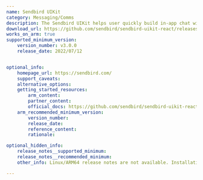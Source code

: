 ```yaml
---
name: Sendbird UIKit
category: Messaging/Comms
description: The Sendbird UIKit helps user quickly build in-app chat with customizable, pre-built UI components.
download_url: https://github.com/sendbird/sendbird-uikit-react/releases
works_on_arm: true
supported_minimum_version:
    version_number: v3.0.0
    release_date: 2022/07/12


optional_info:
    homepage_url: https://sendbird.com/
    support_caveats:
    alternative_options:
    getting_started_resources:
        arm_content:
        partner_content:
        official_docs: https://github.com/sendbird/sendbird-uikit-react?tab=readme-ov-file#installation
    arm_recommended_minimum_version:
        version_number:
        release_date:
        reference_content:
        rationale:

optional_hidden_info:
    release_notes__supported_minimum:
    release_notes__recommended_minimum:
    other_info: Linux/ARM64 release notes are not available. Installation and testing are done using released source code tar.

---
```


